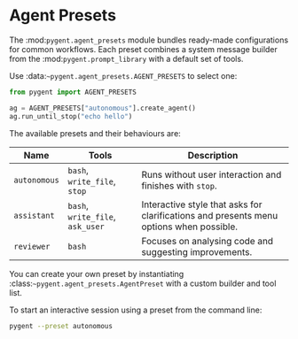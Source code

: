 # Agent Presets

The :mod:`pygent.agent_presets` module bundles ready-made configurations for common
workflows. Each preset combines a system message builder from the
:mod:`pygent.prompt_library` with a default set of tools.

Use :data:`~pygent.agent_presets.AGENT_PRESETS` to select one:

```python
from pygent import AGENT_PRESETS

ag = AGENT_PRESETS["autonomous"].create_agent()
ag.run_until_stop("echo hello")
```

The available presets and their behaviours are:

| Name | Tools | Description |
| --- | --- | --- |
| ``autonomous`` | ``bash``, ``write_file``, ``stop`` | Runs without user interaction and finishes with ``stop``. |
| ``assistant`` | ``bash``, ``write_file``, ``ask_user`` | Interactive style that asks for clarifications and presents menu options when possible. |
| ``reviewer`` | ``bash`` | Focuses on analysing code and suggesting improvements. |

You can create your own preset by instantiating
:class:`~pygent.agent_presets.AgentPreset` with a custom builder and tool list.

To start an interactive session using a preset from the command line:

```bash
pygent --preset autonomous
```
